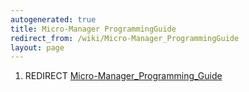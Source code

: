 ```yaml
---
autogenerated: true
title: Micro-Manager ProgrammingGuide
redirect_from: /wiki/Micro-Manager_ProgrammingGuide
layout: page
---
```


1.  REDIRECT    [Micro-Manager\_Programming\_Guide](Micro-Manager_Programming_Guide)
